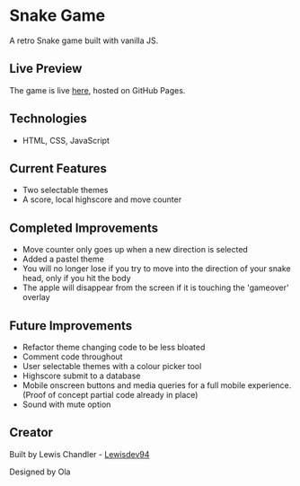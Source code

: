 # Snake Game
A retro Snake game built with vanilla JS. 

## Live Preview

The game is live [here](https://lewisdev94.github.io/snakegame/), hosted on GitHub Pages.

## Technologies

- HTML, CSS, JavaScript

## Current Features

- Two selectable themes
- A score, local highscore and move counter

## Completed Improvements
- Move counter only goes up when a new direction is selected
- Added a pastel theme
- You will no longer lose if you try to move into the direction of your snake head, only if you hit the body
- The apple will disappear from the screen if it is touching the 'gameover' overlay

## Future Improvements
- Refactor theme changing code to be less bloated
- Comment code throughout
- User selectable themes with a colour picker tool
- Highscore submit to a database
- Mobile onscreen buttons and media queries for a full mobile experience. (Proof of concept partial code already in place)
- Sound with mute option

## Creator

Built by Lewis Chandler - [Lewisdev94](https://github.com/Lewisdev94)


Designed by Ola
